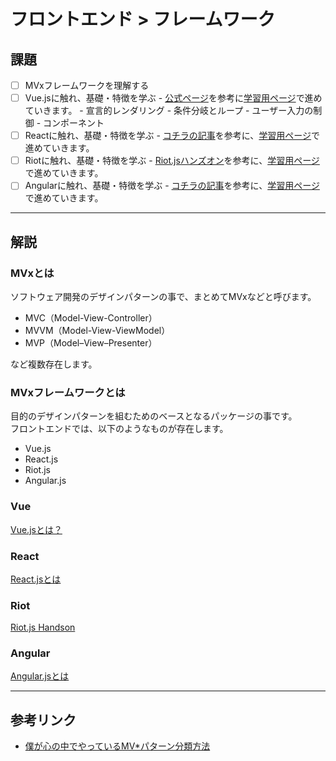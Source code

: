 # フロントエンド > フレームワーク

## 課題

- [ ] MVxフレームワークを理解する
- [ ] Vue.jsに触れ、基礎・特徴を学ぶ
      - [公式ページ](https://jp.vuejs.org/v2/guide/#カスタム要素との関係)を参考に[学習用ページ](https://jsfiddle.net/cinra/eo6bdeb3/)で進めていきます。
      - 宣言的レンダリング
      - 条件分岐とループ
      - ユーザー入力の制御
      - コンポーネント
- [ ] Reactに触れ、基礎・特徴を学ぶ
      - [コチラの記事](http://qiita.com/saekis/items/c2112f2880c6cabf8aa5)を参考に、[学習用ページ](https://jsfiddle.net/cinra/d3xpcsyk/)で進めていきます。
- [ ] Riotに触れ、基礎・特徴を学ぶ
      - [Riot.jsハンズオン](https://github.com/mcatm/study_riotjs)を参考に、[学習用ページ](https://jsfiddle.net/cinra/spxv5or2/1/)で進めていきます。
- [ ] Angularに触れ、基礎・特徴を学ぶ
      - [コチラの記事](http://qiita.com/daiki7nohe/items/769c8f2f60a0e94c5e56)を参考に、[学習用ページ](https://jsfiddle.net/cinra/o0f01jrp/)で進めていきます。
---

## 解説

### MVxとは

ソフトウェア開発のデザインパターンの事で、まとめてMVxなどと呼びます。

- MVC（Model-View-Controller）
- MVVM（Model-View-ViewModel）
- MVP（Model–View–Presenter）

など複数存在します。

### MVxフレームワークとは

目的のデザインパターンを組むためのベースとなるパッケージの事です。  
フロントエンドでは、以下のようなものが存在します。

- Vue.js
- React.js
- Riot.js
- Angular.js

<a name="vue"></a>
### Vue

[Vue.jsとは？](http://qiita.com/samuraikun/items/bb2939296bbead341293#vuejs%E3%81%A8%E3%81%AF)

<a name="react"></a>
### React

[React.jsとは](http://qiita.com/rgbkids/items/8ec309d1bf5e203d2b19#reactjs%E3%81%A8%E3%81%AF)

<a name="riot"></a>
### Riot

[Riot.js Handson](https://github.com/mcatm/study_riotjs)

<a name="angular"></a>
### Angular

[Angular.jsとは](http://www.sejuku.net/blog/9019)

---

## 参考リンク

- [僕が心の中でやっているMV*パターン分類方法](http://qiita.com/hadashiA/items/20e95bc129704418471d)